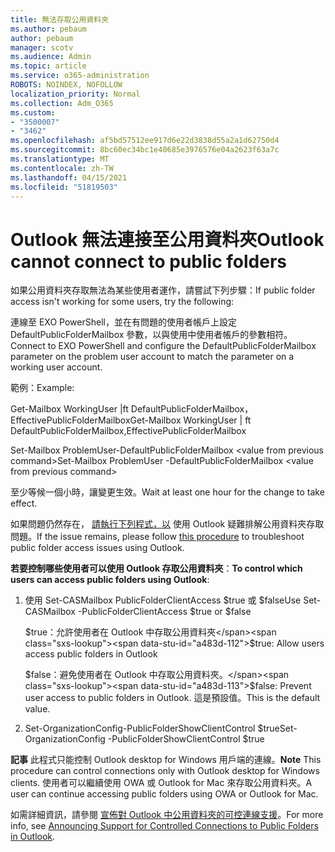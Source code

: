 ```yaml
---
title: 無法存取公用資料夾
ms.author: pebaum
author: pebaum
manager: scotv
ms.audience: Admin
ms.topic: article
ms.service: o365-administration
ROBOTS: NOINDEX, NOFOLLOW
localization_priority: Normal
ms.collection: Adm_O365
ms.custom:
- "3500007"
- "3462"
ms.openlocfilehash: af5bd57512ee917d6e22d3838d55a2a1d62750d4
ms.sourcegitcommit: 8bc60ec34bc1e40685e3976576e04a2623f63a7c
ms.translationtype: MT
ms.contentlocale: zh-TW
ms.lasthandoff: 04/15/2021
ms.locfileid: "51819503"
---
```

# <a name="outlook-cannot-connect-to-public-folders"></a><span data-ttu-id="a483d-102">Outlook 無法連接至公用資料夾</span><span class="sxs-lookup"><span data-stu-id="a483d-102">Outlook cannot connect to public folders</span></span>

<span data-ttu-id="a483d-103">如果公用資料夾存取無法為某些使用者運作，請嘗試下列步驟：</span><span class="sxs-lookup"><span data-stu-id="a483d-103">If public folder access isn't working for some users, try the following:</span></span>

<span data-ttu-id="a483d-104">連線至 EXO PowerShell，並在有問題的使用者帳戶上設定 DefaultPublicFolderMailbox 參數，以與使用中使用者帳戶的參數相符。</span><span class="sxs-lookup"><span data-stu-id="a483d-104">Connect to EXO PowerShell and configure the DefaultPublicFolderMailbox parameter on the problem user account to match the parameter on a working user account.</span></span>

<span data-ttu-id="a483d-105">範例：</span><span class="sxs-lookup"><span data-stu-id="a483d-105">Example:</span></span>

<span data-ttu-id="a483d-106">Get-Mailbox WorkingUser |ft DefaultPublicFolderMailbox，EffectivePublicFolderMailbox</span><span class="sxs-lookup"><span data-stu-id="a483d-106">Get-Mailbox WorkingUser | ft DefaultPublicFolderMailbox,EffectivePublicFolderMailbox</span></span>

<span data-ttu-id="a483d-107">Set-Mailbox ProblemUser-DefaultPublicFolderMailbox \<value from previous command></span><span class="sxs-lookup"><span data-stu-id="a483d-107">Set-Mailbox ProblemUser -DefaultPublicFolderMailbox \<value from previous command></span></span>

<span data-ttu-id="a483d-108">至少等候一個小時，讓變更生效。</span><span class="sxs-lookup"><span data-stu-id="a483d-108">Wait at least one hour for the change to take effect.</span></span>

<span data-ttu-id="a483d-109">如果問題仍然存在， [請執行下列程式，以](https://aka.ms/pfcte) 使用 Outlook 疑難排解公用資料夾存取問題。</span><span class="sxs-lookup"><span data-stu-id="a483d-109">If the issue remains, please follow [this procedure](https://aka.ms/pfcte) to troubleshoot public folder access issues using Outlook.</span></span>
 
<span data-ttu-id="a483d-110">**若要控制哪些使用者可以使用 Outlook 存取公用資料夾**：</span><span class="sxs-lookup"><span data-stu-id="a483d-110">**To control which users can access public folders using Outlook**:</span></span>

1.  <span data-ttu-id="a483d-111">使用 Set-CASMailbox <mailboxname> PublicFolderClientAccess $true 或 $false</span><span class="sxs-lookup"><span data-stu-id="a483d-111">Use Set-CASMailbox <mailboxname> -PublicFolderClientAccess $true or $false</span></span>  
      
    <span data-ttu-id="a483d-112">$true：允許使用者在 Outlook 中存取公用資料夾</span><span class="sxs-lookup"><span data-stu-id="a483d-112">$true: Allow users access public folders in Outlook</span></span>  
      
    <span data-ttu-id="a483d-113">$false：避免使用者在 Outlook 中存取公用資料夾。</span><span class="sxs-lookup"><span data-stu-id="a483d-113">$false: Prevent user access to public folders in Outlook.</span></span> <span data-ttu-id="a483d-114">這是預設值。</span><span class="sxs-lookup"><span data-stu-id="a483d-114">This is the default value.</span></span>  
        
2.  <span data-ttu-id="a483d-115">Set-OrganizationConfig-PublicFolderShowClientControl $true</span><span class="sxs-lookup"><span data-stu-id="a483d-115">Set-OrganizationConfig -PublicFolderShowClientControl $true</span></span>   
      
<span data-ttu-id="a483d-116">**記事** 此程式只能控制 Outlook desktop for Windows 用戶端的連線。</span><span class="sxs-lookup"><span data-stu-id="a483d-116">**Note** This procedure can control connections only with Outlook desktop for Windows clients.</span></span> <span data-ttu-id="a483d-117">使用者可以繼續使用 OWA 或 Outlook for Mac 來存取公用資料夾。</span><span class="sxs-lookup"><span data-stu-id="a483d-117">A user can continue accessing public folders using OWA or Outlook for Mac.</span></span>
 
<span data-ttu-id="a483d-118">如需詳細資訊，請參閱 [宣佈對 Outlook 中公用資料夾的可控連線支援](https://aka.ms/controlpf)。</span><span class="sxs-lookup"><span data-stu-id="a483d-118">For more info, see [Announcing Support for Controlled Connections to Public Folders in Outlook](https://aka.ms/controlpf).</span></span>
